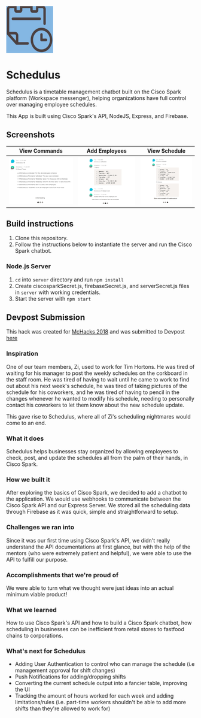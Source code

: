 <img src="./screenshots/logo.png" width="125" height="125" />

# Schedulus

Schedulus is a timetable management chatbot built on the Cisco Spark platform (Workspace messenger), helping organizations have full control over managing employee schedules.

This App is built using Cisco Spark's API, NodeJS, Express, and Firebase.

## Screenshots

| View Commands | Add Employees | View Schedule |
|:-------------:|:-------------:|:-------------:|
| <img src='./screenshots/commands.png' width='300' alt='Commands' /> | <img src='./screenshots/schedule1.png' width='260' alt='Add Employees' /> | <img src='./screenshots/schedule2.png' width='240' alt='Schedule' /> |


## Build instructions

1. Clone this repository.
2. Follow the instructions below to instantiate the server and run the Cisco Spark chatbot.

### Node.js Server

1. `cd` into `server` directory and run `npm install`
2. Create ciscosparkSecret.js, firebaseSecret.js, and serverSecret.js files in `server` with working credentials.
3. Start the server with `npm start`


## Devpost Submission

This hack was created for [McHacks 2018](https://mchacks.ca) and was submitted to Devpost [here](https://devpost.com/software/schedulus)

### Inspiration

One of our team members, Zi, used to work for Tim Hortons. He was tired of waiting for his manager to post the weekly schedules on the corkboard in the staff room. He was tired of having to wait until he came to work to find out about his next week's schedule, he was tired of taking pictures of the schedule for his coworkers, and he was tired of having to pencil in the changes whenever he wanted to modify his schedule, needing to personally contact his coworkers to let them know about the new schedule update.

This gave rise to Schedulus, where all of Zi's scheduling nightmares would come to an end.

### What it does

Schedulus helps businesses stay organized by allowing employees to check, post, and update the schedules all from the palm of their hands, in Cisco Spark.

### How we built it

After exploring the basics of Cisco Spark, we decided to add a chatbot to the application. We would use webhooks to communicate between the Cisco Spark API and our Express Server. We stored all the scheduling data through Firebase as it was quick, simple and straightforward to setup.

### Challenges we ran into

Since it was our first time using Cisco Spark's API, we didn't really understand the API documentations at first glance, but with the help of the mentors (who were extremely patient and helpful), we were able to use the API to fulfill our purpose.

### Accomplishments that we're proud of

We were able to turn what we thought were just ideas into an actual minimum viable product!

### What we learned

How to use Cisco Spark's API and how to build a Cisco Spark chatbot, how scheduling in businesses can be inefficient from retail stores to fastfood chains to corporations.

### What's next for Schedulus

* Adding User Authentication to control who can manage the schedule (i.e management approval for shift changes)
* Push Notifications for adding/dropping shifts
* Converting the current schedule output into a fancier table, improving the UI
* Tracking the amount of hours worked for each week and adding limitations/rules (i.e. part-time workers shouldn't be able to add more shifts than they're allowed to work for)
